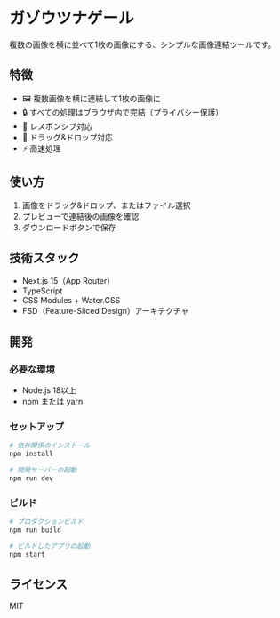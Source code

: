 # ガゾウツナゲール

複数の画像を横に並べて1枚の画像にする、シンプルな画像連結ツールです。

## 特徴

- 🖼️ 複数画像を横に連結して1枚の画像に
- 🔒 すべての処理はブラウザ内で完結（プライバシー保護）
- 📱 レスポンシブ対応
- 🎯 ドラッグ&ドロップ対応
- ⚡ 高速処理

## 使い方

1. 画像をドラッグ&ドロップ、またはファイル選択
2. プレビューで連結後の画像を確認
3. ダウンロードボタンで保存

## 技術スタック

- Next.js 15（App Router）
- TypeScript
- CSS Modules + Water.CSS
- FSD（Feature-Sliced Design）アーキテクチャ

## 開発

### 必要な環境

- Node.js 18以上
- npm または yarn

### セットアップ

```bash
# 依存関係のインストール
npm install

# 開発サーバーの起動
npm run dev
```

### ビルド

```bash
# プロダクションビルド
npm run build

# ビルドしたアプリの起動
npm start
```

## ライセンス

MIT
